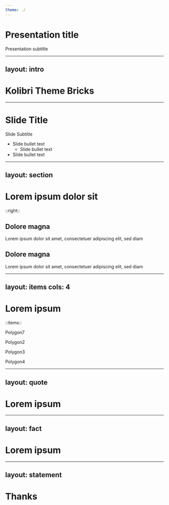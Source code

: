 ```yaml
---
theme: ./
---
```


# Presentation title

Presentation subtitle

---
layout: intro
---

# Kolibri Theme Bricks

---

# Slide Title

Slide Subtitle

* Slide bullet text
  * Slide bullet text
* Slide bullet text


---
layout: section
---

# Lorem ipsum dolor sit 

::right::

## Dolore magna

Lorem ipsum dolor sit amet, consectetuer adipiscing elit, sed diam

## Dolore magna

Lorem ipsum dolor sit amet, consectetuer adipiscing elit, sed diam

---
layout: items
cols: 4
---

# Lorem ipsum

::items::

<Polygon7 w="20" h="20" m="auto"/>
<Polygon2 w="20" h="20" m="auto"/>
<Polygon3 w="20" h="20" m="auto"/>
<Polygon4 w="20" h="20" m="auto"/>

Polygon7

Polygon2

Polygon3

Polygon4

---
layout: quote
---

# Lorem ipsum

---
layout: fact
---

# Lorem ipsum

---
layout: statement
---

# Thanks
